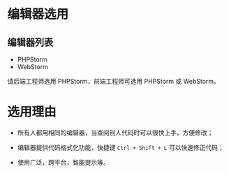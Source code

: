 # 编辑器选用

## 编辑器列表

* PHPStorm
* WebStorm

请后端工程师选用 PHPStorm，前端工程师可选用 PHPStorm 或 WebStorm。

# 选用理由

* 所有人都用相同的编辑器，当查阅别人代码时可以很快上手，方便修改；

* 编辑器提供代码格式化功能，快捷键 `Ctrl + Shift + L` 可以快速修正代码；

* 使用广泛，跨平台，智能提示等。
